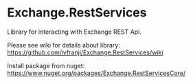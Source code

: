# Exchange.RestServices
Library for interacting with Exchange REST Api.

Please see wiki for details about library: https://github.com/ivfranji/Exchange.RestServices/wiki

Install package from nuget: https://www.nuget.org/packages/Exchange.RestServicesCore/
